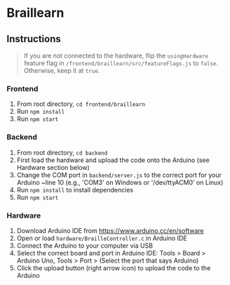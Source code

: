 # Braillearn

## Instructions

> If you are not connected to the hardware, flip the `usingHardware` feature flag in `/frontend/braillearn/src/featureFlags.js` to `false`. Otherwise, keep it at `true`. 

### Frontend

1. From root directory, `cd frontend/braillearn`
2. Run `npm install`
3. Run `npm start`

### Backend

1. From root directory, `cd backend`
2. First load the hardware and upload the code onto the Arduino (see Hardware section below)
3. Change the COM port in `backend/server.js` to the correct port for your Arduino ~line 10 (e.g., 'COM3' on Windows or '/dev/ttyACM0' on Linux)
4. Run `npm install` to install dependencies
5. Run `npm start`

### Hardware
1. Download Arduino IDE from https://www.arduino.cc/en/software
2. Open or load `hardware/BrailleController.c` in Arduino IDE
3. Connect the Arduino to your computer via USB
4. Select the correct board and port in Arduino IDE: Tools > Board > Arduino Uno, Tools > Port > (Select the port that says Arduino)
5. Click the upload button (right arrow icon) to upload the code to the Arduino
